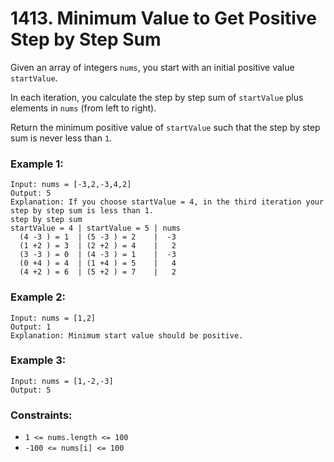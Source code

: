 # 1413. Minimum Value to Get Positive Step by Step Sum

Given an array of integers `nums`, you start with an initial positive value `startValue`.

In each iteration, you calculate the step by step sum of `startValue` plus elements in `nums` (from left to right).

Return the minimum positive value of `startValue` such that the step by step sum is never less than `1`.

### Example 1:

```
Input: nums = [-3,2,-3,4,2]
Output: 5
Explanation: If you choose startValue = 4, in the third iteration your step by step sum is less than 1.
step by step sum
startValue = 4 | startValue = 5 | nums
  (4 -3 ) = 1  | (5 -3 ) = 2    |  -3
  (1 +2 ) = 3  | (2 +2 ) = 4    |   2
  (3 -3 ) = 0  | (4 -3 ) = 1    |  -3
  (0 +4 ) = 4  | (1 +4 ) = 5    |   4
  (4 +2 ) = 6  | (5 +2 ) = 7    |   2
```

### Example 2:

```
Input: nums = [1,2]
Output: 1
Explanation: Minimum start value should be positive.
```

### Example 3:

```
Input: nums = [1,-2,-3]
Output: 5
```

### Constraints:

- `1 <= nums.length <= 100`
- `-100 <= nums[i] <= 100`
